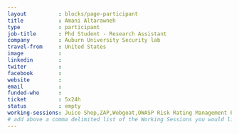 ```yaml
---
layout          : blocks/page-participant
title           : Amani Altarawneh
type            : participant
job-title       : Phd Student - Research Assistant
company         : Auburn University Security lab
travel-from     : United States
image           :
linkedin        :
twiter          :
facebook        :
website         :
email           :
funded-who      :
ticket          : 5x24h
status          : empty
working-sessions: Juice Shop,ZAP,Webgoat,OWASP Risk Rating Management Project,Bug Bounty Playbook,DoS Playbook,Women in Cyber,Data behind Owasp Top 10 2017,Top 10 Selection Criteria,OWASP Bug Bounty,The Future of Privacy,Writing Security Tests,Reverse Engineering APK's with Bytecodeviewer,Threat Modeling IoT Devices,Future of .Net Containers,OWASP Internet of Things Project,Ransomware Playbook
# add above a comma delimited list of the Working Sessions you would like to attend (use the session's title)
---
```


<!-- put more details about participant here -->
